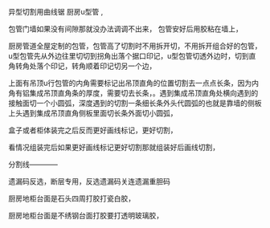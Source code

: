异型切割用曲线锯
厨房u型管
,

包管门墙如果没有间隙那就没办法调调不出来，
包管安好后用胶粘在墙上，

厨房管道全屋定制的包管，包管高了切割时不用拆开切，不用拆开组合好的包管，u型包管先从外边往里切切到拐角出落个据口印记，u型包管切透外边时，切到直角转角处落个印记，转角顺着印记切另一个边，


上面有吊顶u行包管的内角需要标记出吊顶直角的位置切割去一点点长条，因为内角有铝集成吊顶直角条的厚度，需要切去长条，。遇到集成吊顶直角处横向遇到的接触面切一个小圆弧，深度遇到的切割一条细长条外头代圆弧的也就是靠墙的侧板上头遇到集成吊顶直角侧板里面切长条外面切小圆弧，

盒子或者柜体装完之后反而更好画线标记，更好切割，

看情况组装完后如果更好画线标记更好切割那就组装好后画线切割，


分割线————

遗漏码反选，断层专用，反选遗漏码关连遗漏重胆码




厨房地柜台面是石头四周打胶打瓷白胶，

厨房地柜台面是不绣钢台面打胶要打透明玻璃胶，



